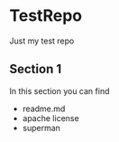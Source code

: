 # TestRepo
Just my test repo 
## Section 1 
In this section you can find 
- readme.md
- apache license
- superman

